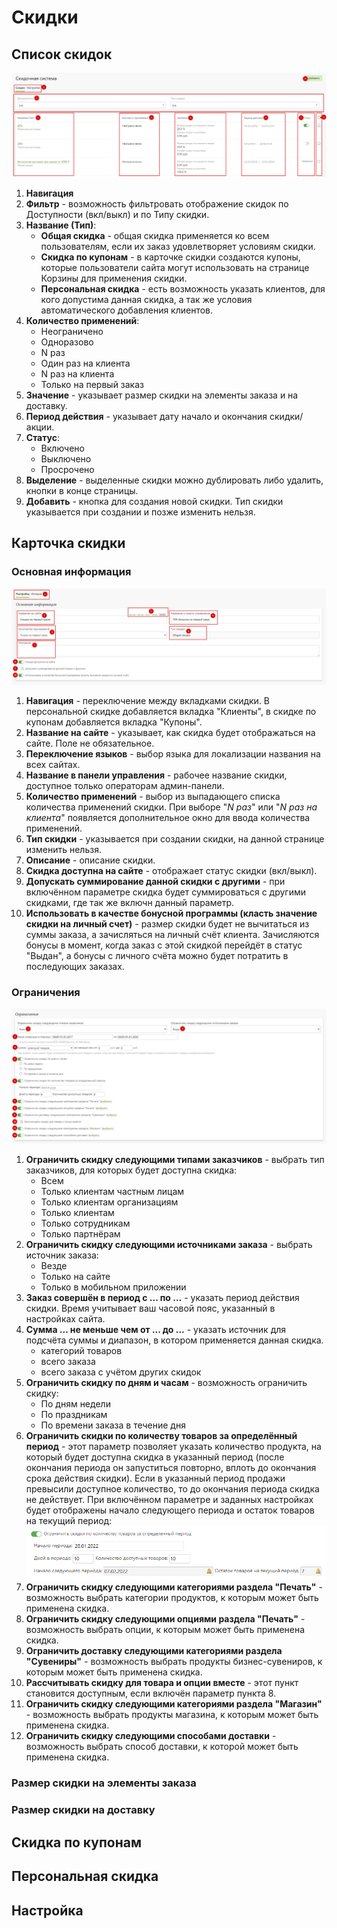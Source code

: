 # Скидки
## Список скидок
![](../_media/marketing/marketing01.png ':size=70%')
1. **Навигация**
2. **Фильтр** - возможность фильтровать отображение скидок по Доступности (вкл/выкл) и по Типу скидки.
3. **Название (Тип)**:
    + **Общая скидка** - общая скидка применяется ко всем пользователям, если их заказ удовлетворяет условиям скидки.
    + **Скидка по купонам** - в карточке скидки создаются купоны, которые пользователи сайта могут использовать на странице Корзины для применения скидки.
    + **Персональная скидка** - есть возможность указать клиентов, для кого допустима данная скидка, а так же условия автоматического добавления клиентов.
4. **Количество применений**:
    + Неограничено
    + Одноразово
    + N раз
    + Один раз на клиента
    + N раз на клиента
    + Только на первый заказ
5. **Значение** - указывает размер скидки на элементы заказа и на доставку.
6. **Период действия** - указывает дату начало и окончания скидки/акции.
7. **Статус**:
    + Включено
    + Выключено
    + Просрочено
8. **Выделение** - выделенные скидки можно дублировать либо удалить, кнопки в конце страницы.
9. **Добавить** - кнопка для создания новой скидки. Тип скидки указывается при создании и позже изменить нельзя.

## Карточка скидки
### Основная информация
![](../_media/marketing/marketing02.png ':size=70%')
1. **Навигация** - переключение между вкладками скидки. В персональной скидке добавляется вкладка "Клиенты", в скидке по купонам добавляется вкладка "Купоны".
2. **Название на сайте** - указывает, как скидка будет отображаться на сайте. Поле не обязательное.
3. **Переключение языков** - выбор языка для локализации названия на всех сайтах.
4. **Название в панели управления** - рабочее название скидки, доступное только операторам админ-панели.
5. **Количество применений** - выбор из выпадающего списка количества применений скидки. При выборе "*N раз*" или "*N раз на клиента*" появляется дополнительное окно для ввода количества применений.
6. **Тип скидки** - указывается при создании скидки, на данной странице изменить нельзя.
7. **Описание** - описание скидки.
8. **Скидка доступна на сайте** - отображает статус скидки (вкл/выкл).
9. **Допускать суммирование данной скидки с другими** - при включённом параметре скидка будет суммироваться с другими скидками, где так же включн данный параметр.
10. **Использовать в качестве бонусной программы (класть значение скидки на личный счет)** - размер скидки будет не вычитаться из суммы заказа, а зачисляться на личный счёт клиента. Зачисляются бонусы в момент, когда заказ с этой скидкой перейдёт в статус "Выдан", а бонусы с личного счёта можно будет потратить в последующих заказах.

### Ограничения
![](../_media/marketing/marketing03.png ':size=70%')
1. **Ограничить скидку следующими типами заказчиков** - выбрать тип заказчиков, для которых будет доступна скидка:
    + Всем
    + Только клиентам частным лицам
    + Только клиентам организациям
    + Только клиентам
    + Только сотрудникам
    + Только партнёрам
2. **Ограничить скидку следующими источниками заказа** - выбрать источник заказа:
    + Везде
    + Только на сайте
    + Только в мобильном приложении
3. **Заказ совершён в период с ... по ...** - указать период действия скидки. Время учитывает ваш часовой пояс, указанный в настройках сайта.
4. **Сумма ... не меньше чем от ... до ...** - указать источник для подсчёта суммы и диапазон, в котором применяется данная скидка.
    + категорий товаров
    + всего заказа
    + всего заказа с учётом других скидок
5. **Ограничить скидку по дням и часам** - возможность ограничить скидку:
    + По дням недели
    + По праздникам
    + По времени заказа в течение дня
6. **Ограничить скидки по количеству товаров за определённый период** - этот параметр позволяет указать количество продукта, на который будет доступна скидка в указанный период (после окончания периода он запуститься повторно, вплоть до окончания срока действия скидки). Если в указанный период продажи превысили доступное количество, то до окончания периода скидка не действует. При включённом параметре и заданных настройках будет отображены начало следующего периода и остаток товаров на текущий период:
![](../_media/marketing/marketing04.png ':size=70%')
7. **Ограничить скидку следующими категориями раздела "Печать"** - возможность выбрать категории продуктов, к которым может быть применена скидка.
8. **Ограничить скидку следующими опциями раздела "Печать"** - возможность выбрать опции, к которым может быть применена скидка.
9. **Ограничить доставку следующими категориями раздела "Сувениры"** - возможность выбрать продукты бизнес-сувениров, к которым может быть применена скидка.
10. **Рассчитывать скидку для товара и опции вместе** - этот пункт становится доступным, если включён параметр пункта 8.
11. **Ограничить скидку следующими категориями раздела "Магазин"** - возможность выбрать продукты магазина, к которым может быть применена скидка.
12. **Ограничить скидку следующими способами доставки** - возможность выбрать способ доставки, к которой может быть применена скидка.

### Размер скидки на элементы заказа

### Размер скидки на доставку

## Скидка по купонам
## Персональная скидка
## Настройка